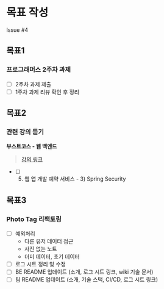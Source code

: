 # 목표 작성
Issue #4

## 목표1
### 프로그래머스 2주차 과제
- [ ] 2주차 과제 제출
- [ ] 1주차 과제 리뷰 확인 후 정리

## 목표2
### 관련 강의 듣기
**부스트코스 - 웹 백엔드**
> [강의 링크](https://www.boostcourse.org/web326/joinLectures/28762)
- [ ] 5. 웹 앱 개발 예약 서비스 - 3) Spring Security

## 목표3
### Photo Tag 리팩토링
- [ ] 예외처리
    - 다른 유저 데이터 접근
    - 사진 없는 노트
    - 더미 데이터, 초기 데이터
- [ ] 로그 시트 정리 및 수정
- [ ] BE README 업데이트 (소개, 로그 시트 링크, wiki 기술 문서)
- [ ] 팀 README 업데이트 (소개, 기술 스택, CI/CD, 로그 시트 링크)